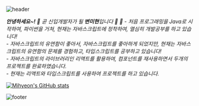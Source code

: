 ![header](https://capsule-render.vercel.app/api?type=wave&color=auto&height=300&section=header&text=MiHyeon%20Byeon&fontSize=90)
<p>
 <em> <b>안녕하세요~!</b> 👋
  곧 신입개발자가 될 <b>변미현</b>입니다 🌱 🌱
 - 처음 프로그래밍을 Java로 시작하여, 파이썬을 거쳐, 현재는 자바스크립트에 정착하여, 열심히 개발공부를 하고 있습니다! <br>
- 자바스크립트의 유연함이 좋아서, 자바스크립트를 좋아하게 되었지만, 현재는 자바스크립트의 유연함의 문제를 경험하고, 타입스크립트를 공부하고 있습니다! <br>
- 자바스크립트의 라이브러리인 리액트를 활용하여, 컴포넌트를 재사용하면서 두개의 프로젝트를 완료하였습니다.<br>
- 현재는 리액트와 타입스크립트를 사용하여 프로젝트를 하고 있습니다. <br>
 </em>
 
 

 </p>

 [![Mihyeon's GitHub stats](https://github-readme-stats.vercel.app/api?username=cocoball200&count_private=true&show_icons=true&theme=dracula&hide=stars)](https://github.com/cocoball200/github-readme-stats)

![footer](https://capsule-render.vercel.app/api?section=footer)
<!--
**cocoball200/cocoball200** is a ✨ _special_ ✨ repository because its `README.md` (this file) appears on your GitHub profile.

Here are some ideas to get you started:

- 🔭 I’m currently working on ...
- 🌱 I’m currently learning ...
- 👯 I’m looking to collaborate on ...
- 🤔 I’m looking for help with ...
- 💬 Ask me about ...
- 📫 How to reach me: ...
- 😄 Pronouns: ...
- ⚡ Fun fact: ...
-->
